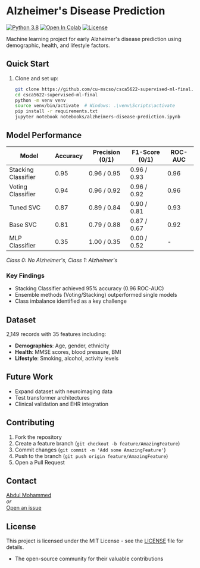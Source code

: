 # Alzheimer's Disease Prediction

[![Python 3.8](https://img.shields.io/badge/python-3.8-blue.svg)](https://www.python.org/downloads/release/python-380/)
[![Open In Colab](https://colab.research.google.com/assets/colab-badge.svg)](https://colab.research.google.com/github/cu-mscso/csca5622-supervised-ml-final)
[![License](https://img.shields.io/badge/license-MIT-blue.svg)](LICENSE)

Machine learning project for early Alzheimer's disease prediction using demographic, health, and lifestyle factors.

## Quick Start

1. Clone and set up:
   ```bash
   git clone https://github.com/cu-mscso/csca5622-supervised-ml-final.git
   cd csca5622-supervised-ml-final
   python -m venv venv
   source venv/bin/activate  # Windows: .\venv\Scripts\activate
   pip install -r requirements.txt
   jupyter notebook notebooks/alzheimers-disease-prediction.ipynb
   ```

## Model Performance

| Model                | Accuracy | Precision (0/1) | F1-Score (0/1) | ROC-AUC |
|----------------------|----------|-----------------|----------------|---------|
| Stacking Classifier  | 0.95     | 0.96 / 0.95     | 0.96 / 0.93    | 0.96    |
| Voting Classifier    | 0.94     | 0.96 / 0.92     | 0.96 / 0.92    | 0.96    |
| Tuned SVC           | 0.87     | 0.89 / 0.84     | 0.90 / 0.81    | 0.93    |
| Base SVC            | 0.81     | 0.79 / 0.88     | 0.87 / 0.67    | 0.92    |
| MLP Classifier      | 0.35     | 1.00 / 0.35     | 0.00 / 0.52    | -       |

*Class 0: No Alzheimer's, Class 1: Alzheimer's*

### Key Findings
- Stacking Classifier achieved 95% accuracy (0.96 ROC-AUC)
- Ensemble methods (Voting/Stacking) outperformed single models
- Class imbalance identified as a key challenge

## Dataset

2,149 records with 35 features including:
- **Demographics**: Age, gender, ethnicity
- **Health**: MMSE scores, blood pressure, BMI
- **Lifestyle**: Smoking, alcohol, activity levels

## Future Work
- Expand dataset with neuroimaging data
- Test transformer architectures
- Clinical validation and EHR integration

## Contributing

1. Fork the repository
2. Create a feature branch (`git checkout -b feature/AmazingFeature`)
3. Commit changes (`git commit -m 'Add some AmazingFeature'`)
4. Push to the branch (`git push origin feature/AmazingFeature`)
5. Open a Pull Request

## Contact

[Abdul Mohammed](https://github.com/am368a)  
*or*  
[Open an issue](https://github.com/cu-mscso/csca5622-supervised-ml-final/issues/new)

## License

This project is licensed under the MIT License - see the [LICENSE](LICENSE) file for details.
- The open-source community for their valuable contributions